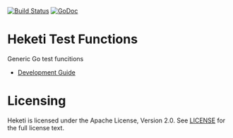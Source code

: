[![Build Status](https://travis-ci.org/heketi/tests.svg?branch=master)](https://travis-ci.org/heketi/tests)
[![GoDoc](https://godoc.org/github.com/heketi/tests?status.png)](https://godoc.org/github.com/heketi/tests)
# Heketi Test Functions

Generic Go test funcitions

* [Development Guide](https://github.com/heketi/heketi/wiki/Development-Guide)

# Licensing
Heketi is licensed under the Apache License, Version 2.0.  See [LICENSE](https://github.com/heketi/heketi/blob/master/LICENSE) for the full license text.
